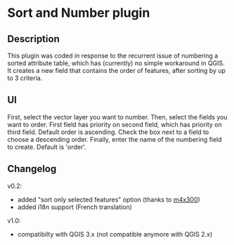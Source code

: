 Sort and Number plugin
=================

Description
-----------

This plugin was coded in response to the recurrent issue of numbering a sorted attribute table, which has (currently) no simple workaround in QGIS. It creates a new field that contains the order of features, after sorting by up to 3 criteria.

UI
--

First, select the vector layer you want to number. Then, select the fields you want to order. First field has priority on second field, which has priority on third field. Default order is ascending. Check the box next to a field to choose a descending order.  Finally, enter the name of the numbering field to create. Default is 'order'.


Changelog
---------

v0.2:
- added "sort only selected features" option (thanks to [m4x300](https://github.com/m4x300))
- added i18n support (French translation)

v1.0:
- compatibilty with QGIS 3.x (not compatible anymore with QGIS 2.x)
